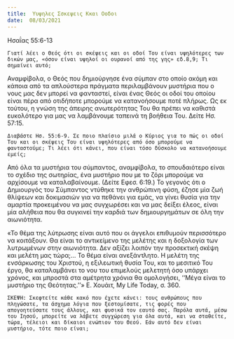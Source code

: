```yaml
---
title:  Υυψηλες Σσκεψεις Κκαι Οοδοι
date:  08/03/2021
---
```


Ησαΐας 55:6-13

`Γιατί λέει ο Θεός ότι οι σκέψεις και οι οδοί Του είναι υψηλότερες των δικών μας, «όσον είναι υψηλοί οι ουρανοί από της γης» εδ.8,9; Τι σημαίνει αυτό;`

Αναμφίβολα, ο Θεός που δημιούργησε ένα σύμπαν στο οποίο ακόμη και κάποια από τα απλούστερα πράγματα περιλαμβάνουν μυστήρια που ο νους μας δεν μπορεί να φανταστεί, είναι ένας Θεός οι οδοί του οποίου είναι πέρα από οτιδήποτε μπορούμε να κατανοήσουμε ποτέ πλήρως. Ως εκ τούτου, η γνώση της άπειρης ανωτερότητας Του θα πρέπει να καθιστά ευκολότερο για μας να λαμβάνουμε ταπεινά τη βοήθεια Του. Δείτε Ησ. 57:15.

`Διαβάστε Ησ. 55:6-9. Σε ποιο πλαίσιο μιλά ο Κύριος για το πώς οι οδοί Του και οι σκέψεις Του είναι υψηλότερες από όσο μπορούμε να φανταστούμε; Τι λέει ότι κάνει, που είναι τόσο δύσκολο να κατανοήσουμε εμείς;`

Από όλα τα μυστήρια του σύμπαντος, αναμφίβολα, το σπουδαιότερο είναι το σχέδιο της σωτηρίας, ένα μυστήριο που με το ζόρι μπορούμε να αρχίσουμε να καταλαβαίνουμε. (Δείτε Εφεσ. 6:19.) Το γεγονός ότι ο Δημιουργός του Σύμπαντος ντύθηκε την ανθρώπινη φύση, έζησε μία ζωή θλίψεων και δοκιμασιών για να πεθάνει για εμάς, να γίνει θυσία για την αμαρτία προκειμένου να μας συγχωρέσει και να μας δείξει έλεος, είναι μία αλήθεια που θα συγκινεί την καρδιά των δημιουργημάτων σε όλη την αιωνιότητα.

«Το θέμα της λύτρωσης είναι αυτό που οι άγγελοι επιθυμούν περισσότερο να κοιτάξουν. Θα είναι το αντικείμενο της μελέτης και η δοξολογία των λυτρωμένων στην αιωνιότητα. Δεν αξίζει λοιπόν την προσεκτική σκέψη και μελέτη μας τώρα;… Το θέμα είναι ανεξάντλητο. Η μελέτη της ενσάρκωσης του Χριστού, η εξιλεωτική θυσία Του, και το μεσιτικό Του έργο, θα καταλαμβάνει το νου του επιμελούς μελετητή  όσο υπάρχει χρόνος, και μπροστά στα αμέτρητα χρόνια θα ομολογήσει, ‘‘Μέγα είναι το μυστήριο της Θεότητας.’’» Ε. Χουάιτ, My Life Today, σ. 360.

`ΣΚΕΨΗ: Σκεφτείτε κάθε κακό που έχετε κάνει: τους ανθρώπους που πληγώσατε, τα άσχημα λόγια που ξεστομίσατε, τις φορές που απογοητεύσατε τους άλλους, και φυσικά τον εαυτό σας. Παρόλα αυτά, μέσω του Ιησού, μπορείτε να λάβετε συγχώρεση για όλα αυτά, και να σταθείτε, τώρα, τέλειοι και δίκαιοι ενώπιον του Θεού. Εάν αυτό δεν είναι μυστήριο, τότε ποιο είναι;`